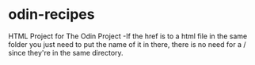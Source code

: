 # odin-recipes
HTML Project for The Odin Project 
-If the <a> href is to a html file in the same folder you just need to put the name of it in there, there is no need for a / since they're in the same directory.